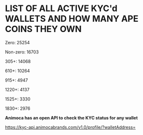 # LIST OF ALL ACTIVE KYC'd WALLETS AND HOW MANY APE COINS THEY OWN

Zero: 25254

Non-zero: 16703

305+: 14068

610+: 10264

915+: 4947

1220+: 4137

1525+: 3330

1830+: 2976

**Animoca has an open API to check the KYC status for any wallet**

https://kyc-api.animocabrands.com/v1.0/profile/?walletAddress=